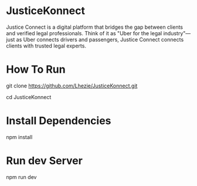 # JusticeKonnect
Justice Connect is a digital platform that bridges the gap between clients and verified legal professionals. Think of it as "Uber for the legal industry"—just as Uber connects drivers and passengers, Justice Connect connects clients with trusted legal experts.

# How To Run
git clone https://github.com/Lhezie/JusticeKonnect.git

cd JusticeKonnect

# Install Dependencies
npm install

# Run dev Server
npm run dev
